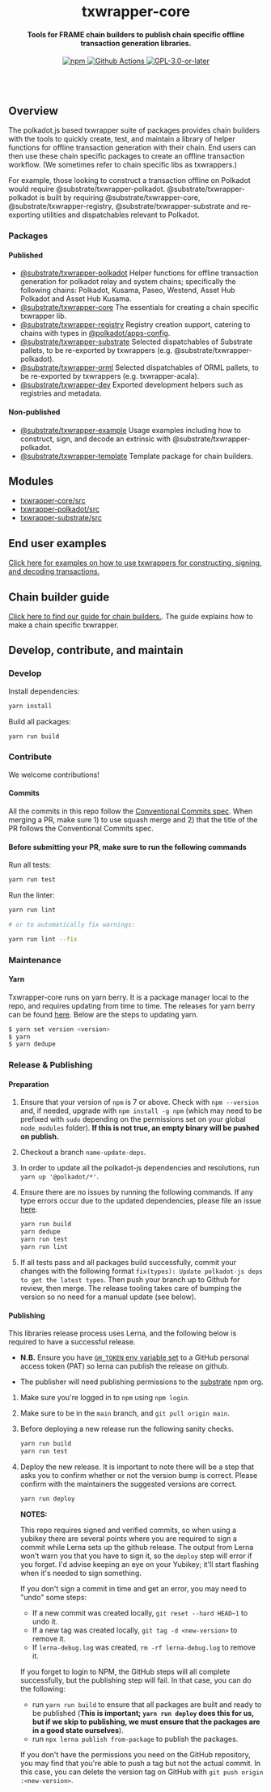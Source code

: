 <br /><br />

<div align="center">
  <h1 align="center">txwrapper-core</h1>
  <h4 align="center"> Tools for FRAME chain builders to publish chain specific offline transaction generation libraries.
 </h4>
  <p align="center">
    <a href="https://www.npmjs.com/package/@substrate/txwrapper-core">
      <img alt="npm" src="https://img.shields.io/npm/v/@substrate/txwrapper-core" />
    </a>
    <a href="https://github.com/paritytech/txwrapper-core/actions">
      <img alt="Github Actions" src="https://github.com/paritytech/txwrapper-core/workflows/pr/badge.svg" />
    </a>
    <a href="https://github.com/paritytech/txwrapper-core/blob/master/LICENSE">
      <img alt="GPL-3.0-or-later" src="https://img.shields.io/npm/l/@substrate/txwrapper-core" />
    </a>
  </p>
</div>

<br /><br />

## Overview

The polkadot.js based txwrapper suite of packages provides chain builders with the tools to quickly create, test, and maintain a library of helper functions for offline transaction generation with their chain. End users can then use these chain specific packages to create an offline transaction workflow. (We sometimes refer to chain specific libs as txwrappers.)

For example, those looking to construct a transaction offline on Polkadot would require @substrate/txwrapper-polkadot. @substrate/txwrapper-polkadot is built by requiring @substrate/txwrapper-core, @substrate/txwrapper-registry, @substrate/txwrapper-substrate and re-exporting utilities and dispatchables relevant to Polkadot.

### Packages

#### Published

- [@substrate/txwrapper-polkadot](modules/txwrapper_polkadot_src.html) Helper functions for offline transaction generation for polkadot relay and system chains; specifically the following chains: Polkadot, Kusama, Paseo, Westend, Asset Hub Polkadot and Asset Hub Kusama.
- [@substrate/txwrapper-core](modules/txwrapper_core_src.html) The essentials for creating a chain specific txwrapper lib.
- [@substrate/txwrapper-registry](modules/txwrapper_registry_src.html) Registry creation support, catering to chains with types in [@polkadot/apps-config](https://github.com/polkadot-js/apps/tree/master/packages/apps-config/README.md).
- [@substrate/txwrapper-substrate](modules/txwrapper_substrate_src.html) Selected dispatchables of Substrate pallets, to be re-exported by txwrappers (e.g. @substrate/txwrapper-polkadot).
- [@substrate/txwrapper-orml](modules/txwrapper_orml_src.html) Selected dispatchables of ORML pallets, to be re-exported by txwrappers (e.g. txwrapper-acala).
- [@substrate/txwrapper-dev](https://github.com/paritytech/txwrapper-core/tree/main/packages/txwrapper-dev) Exported development helpers such as registries and metadata.

#### Non-published

- [@substrate/txwrapper-example](https://github.com/paritytech/txwrapper-core/tree/main/packages/txwrapper-examples) Usage examples including how to construct, sign, and decode an extrinsic with @substrate/txwrapper-polkadot.
- [@substrate/txwrapper-template](https://github.com/paritytech/txwrapper-core/tree/main/packages/txwrapper-template) Template package for chain builders.

## Modules

- [txwrapper-core/src](modules/txwrapper_core_src.html)
- [txwrapper-polkadot/src](modules/txwrapper_polkadot_src.html)
- [txwrapper-substrate/src](modules/txwrapper_substrate_src.html)

## End user examples

[Click here for examples on how to use txwrappers for constructing, signing, and decoding transactions.](https://github.com/paritytech/txwrapper-core/tree/main/packages/txwrapper-examples)

## Chain builder guide

[Click here to find our guide for chain builders.](https://github.com/paritytech/txwrapper-core/blob/main/CHAIN_BUILDER.md). The guide explains how to make a chain specific txwrapper.

## Develop, contribute, and maintain

### Develop

Install dependencies:

```bash
yarn install
```

Build all packages:

```bash
yarn run build
```

### Contribute

We welcome contributions!

#### Commits

All the commits in this repo follow the [Conventional Commits spec](https://www.conventionalcommits.org/en/v1.0.0/#summary). When merging a PR, make sure 1) to use squash merge and 2) that the title of the PR follows the Conventional Commits spec.

#### Before submitting your PR, make sure to run the following commands

Run all tests:

```bash
yarn run test
```

Run the linter:

```bash
yarn run lint

# or to automatically fix warnings:

yarn run lint --fix
```

### Maintenance

#### Yarn

Txwrapper-core runs on yarn berry. It is a package manager local to the repo, and requires updating from time to time. The releases for yarn berry can be found [here](https://github.com/yarnpkg/berry/releases). Below are the steps to updating yarn. 

```bash
$ yarn set version <version>
$ yarn
$ yarn dedupe
```

### Release & Publishing

#### Preparation

1. Ensure that your version of `npm` is 7 or above. Check with `npm --version` and, if needed, upgrade with `npm install -g npm` (which may need to be prefixed with `sudo` depending on the permissions set on your global `node_modules` folder). **If this is not true, an empty binary will be pushed on publish.**

2. Checkout a branch `name-update-deps`.

3. In order to update all the polkadot-js dependencies and resolutions, run `yarn up '@polkadot/*'`.

5. Ensure there are no issues by running the following commands. If any type errors occur due to the updated dependencies, please file an issue [here](https://github.com/paritytech/txwrapper-core/issues).

    ```bash
    yarn run build
    yarn dedupe
    yarn run test
    yarn run lint
    ```

6. If all tests pass and all packages build successfully, commit your changes with the following format `fix(types): Update polkadot-js deps to get the latest types`. Then push your branch up to Github for review, then merge. The release tooling takes care of bumping the version so no need for a manual update (see below).

#### Publishing

This libraries release process uses Lerna, and the following below is required to have a successful release.

* **N.B.** Ensure you have [`GH_TOKEN` env variable set](https://github.com/lerna/lerna/tree/main/commands/version#--create-release-type) to a GitHub personal access token (PAT) so lerna can publish the release on github.

* The publisher will need publishing permissions to the [substrate](https://www.npmjs.com/org/substrate) npm org.

1. Make sure you're logged in to `npm` using `npm login`.

2. Make sure to be in the `main` branch, and `git pull origin main`.

3. Before deploying a new release run the following sanity checks.

    ```bash
    yarn run build
    yarn run test
    ```

4. Deploy the new release. It is important to note there will be a step that asks you to confirm whether or not the version bump is correct. Please confirm with the maintainers the suggested versions are correct.

    ```bash
    yarn run deploy
    ```

    **NOTES:**

    This repo requires signed and verified commits, so when using a yubikey there are several points where you are required to sign a commit while Lerna sets up the github release. The output from Lerna won't warn you that you have to sign it, so the `deploy` step will error if you forget. I'd advise keeping an eye on your Yubikey; it'll start flashing when it's needed to sign something.

    If you don't sign a commit in time and get an error, you may need to "undo" some steps:
    - If a new commit was created locally, `git reset --hard HEAD~1` to undo it.
    - If a new tag was created locally, `git tag -d <new-version>` to remove it.
    - If `lerna-debug.log` was created, `rm -rf lerna-debug.log` to remove it.

    If you forget to login to NPM, the GitHub steps will all complete successfully, but the publishing step will fail. In that case, you can do the following:
    - run `yarn run build` to ensure that all packages are built and ready to be published (**This is important; `yarn run deploy` does this for us, but if we skip to publishing, we must ensure that the packages are in a good state ourselves**).
    - run `npx lerna publish from-package` to publish the packages.

    If you don't have the permissions you need on the GitHub repository, you may find that you're able to push a tag but not the actual commit. In this case, you can delete the version tag on GitHub with `git push origin :<new-version>`.